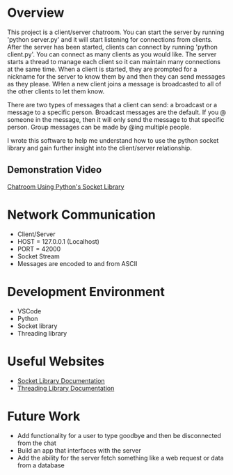 # Overview
This project is a client/server chatroom. You can start the server by running 'python server.py' and it will start listening for connections from clients. After the server has been started, clients can connect by running 'python client.py'. You can connect as many clients as you would like. The server starts a thread to manage each client so it can maintain many connections at the same time. When a client is started, they are prompted for a nickname for the server to know them by and then they can send messages as they please. WHen a new client joins a message is broadcasted to all of the other clients to let them know. 

There are two types of messages that a client can send: a broadcast or a message to a specific person. Broadcast messages are the default. If you @ someone in the message, then it will only send the message to that specific person. Group messages can be made by @ing multiple people.

I wrote this software to help me understand how to use the python socket library and gain further insight into the client/server relationship. 

## Demonstration Video
[Chatroom Using Python's Socket Library](https://youtu.be/ZmCCptoTvcs)

# Network Communication

* Client/Server
* HOST = 127.0.0.1 (Localhost) 
* PORT = 42000
* Socket Stream
* Messages are encoded to and from ASCII


# Development Environment
* VSCode
* Python
* Socket library
* Threading library

# Useful Websites
* [Socket Library Documentation](https://docs.python.org/3.6/library/socket.html)
* [Threading Library Documentation](https://docs.python.org/3/library/threading.html)

# Future Work

* Add functionality for a user to type goodbye and then be disconnected from the chat
* Build an app that interfaces with the server
* Add the ability for the server fetch something like a web request or data from a database